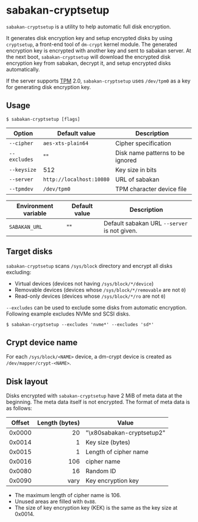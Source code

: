 sabakan-cryptsetup
==================

`sabakan-cryptsetup` is a utility to help automatic full disk encryption.

It generates disk encryption key and setup encrypted disks by using `cryptsetup`,
a front-end tool of `dm-crypt` kernel module.
The generated encryption key is encrypted with another key and sent to sabakan server.
At the next boot, `sabakan-cryptsetup` will download the encrypted disk encryption key
from sabakan, decrypt it, and setup encrypted disks automatically.

If the server supports [TPM] 2.0, `sabakan-cryptsetup` uses `/dev/tpm0`
as a key for generating disk encryption key.

Usage
-----

```console
$ sabakan-cryptsetup [flags]
```

| Option       | Default value            | Description                      |
| ------------ | ------------------------ | -------------------------------- |
| `--cipher`   | `aes-xts-plain64`        | Cipher specification             |
| `--excludes` | ""                       | Disk name patterns to be ignored |
| `--keysize`  | 512                      | Key size in bits                 |
| `--server`   | `http://localhost:10080` | URL of sabakan                   |
| `--tpmdev`   | `/dev/tpm0`              | TPM character device file        |

| Environment variable | Default value | Description                                  |
| -------------------- | ------------- | -------------------------------------------- |
| `SABAKAN_URL`        | ""            | Default sabakan URL `--server` is not given. |

Target disks
------------

`sabakan-cryptsetup` scans `/sys/block` directory and encrypt all disks excluding:

* Virtual devices (devices not having `/sys/block/*/device`)
* Removable devices (devices whose `/sys/block/*/removable` are not `0`)
* Read-only devices (devices whose `/sys/block/*/ro` are not `0`)

`--excludes` can be used to exclude some disks from automatic encryption.
Following example excludes NVMe snd SCSI disks.

```console
$ sabakan-cryptsetup --excludes 'nvme*' --excludes 'sd*'
```

Crypt device name
-----------------

For each `/sys/block/<NAME>` device, a dm-crypt device is created as `/dev/mapper/crypt-<NAME>`.

Disk layout
-----------

Disks encrypted with `sabakan-cryptsetup` have 2 MiB of meta data at the beginning.
The meta data itself is not encrypted.  The format of meta data is as follows:

| Offset | Length (bytes) | Value                     |
| ------ | -------------: | ------------------------- |
| 0x0000 |             20 | "\x80sabakan-cryptsetup2" |
| 0x0014 |              1 | Key size (bytes)          |
| 0x0015 |              1 | Length of cipher name     |
| 0x0016 |            106 | cipher name               |
| 0x0080 |             16 | Random ID                 |
| 0x0090 |           vary | Key encryption key        |

* The maximum length of cipher name is 106.
* Unused areas are filled with `0x88`.
* The size of key encryption key (KEK) is the same as the key size at 0x0014.

[TPM]: https://en.wikipedia.org/wiki/Trusted_Computing
